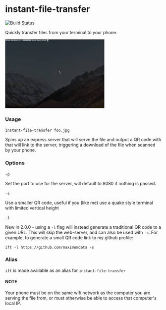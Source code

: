 # instant-file-transfer
[![Build Status](https://travis-ci.org/maximumdata/instant-file-transfer.svg?branch=master)](https://travis-ci.org/maximumdata/instant-file-transfer)

Quickly transfer files from your terminal to your phone.

![Example GIF](animation.gif?raw=true "Example GIF")
### Usage
`instant-file-transfer foo.jpg`

Spins up an express server that will serve the file and output a QR code with that will link to the server, triggering a download of the file when scanned by your phone.
### Options
`-p`

Set the port to use for the server, will default to 8080 if nothing is passed.

`-s`

Use a smaller QR code, useful if you (like me) use a quake style terminal with limited vertical height

`-l`

New in 2.0.0 - using a `-l` flag will instead generate a traditional QR code to a given URL. This will skip the web-server, and can also be used with `-s`. For example, to generate a small QR code link to my github profile:
```
ift -l https://github.com/maximumdata -s
```
### Alias
`ift` is made available as an alias for `instant-file-transfer`

#### NOTE
Your phone must be on the same wifi network as the computer you are serving the file from, or must otherwise be able to access that computer's local IP.
